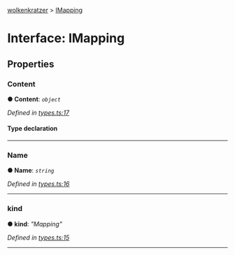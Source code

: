 [wolkenkratzer](../README.md) > [IMapping](../interfaces/imapping.md)



# Interface: IMapping


## Properties
<a id="content"></a>

###  Content

**●  Content**:  *`object`* 

*Defined in [types.ts:17](https://github.com/arminhammer/wolkenkratzer/blob/aef6abd/src/types.ts#L17)*


#### Type declaration


[s: `string`]: `any`






___

<a id="name"></a>

###  Name

**●  Name**:  *`string`* 

*Defined in [types.ts:16](https://github.com/arminhammer/wolkenkratzer/blob/aef6abd/src/types.ts#L16)*





___

<a id="kind"></a>

###  kind

**●  kind**:  *"Mapping"* 

*Defined in [types.ts:15](https://github.com/arminhammer/wolkenkratzer/blob/aef6abd/src/types.ts#L15)*





___


